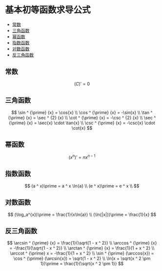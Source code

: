 # 基本初等函数求导公式

* [常数](#常数)
* [三角函数](#三角函数)
* [幂函数](#幂函数)
* [指数函数](#指数函数)
* [对数函数](#对数函数)
* [反三角函数](#反三角函数)

## 常数

$$
(C)\prime = 0
$$

## 三角函数

$$
\sin ^ {\prime} {x} = \cos{x}
\\
\cos ^ {\prime} {x} = -\sin{x}
\\
\tan ^ {\prime} {x} = \sec ^ {2} {x}
\\
\cot ^ {\prime} {x} = -\csc ^ {2} {x}
\\
\sec ^ {\prime} {x} = \sec{x} \cdot \tan{x}
\\
\csc ^ {\prime} {x} = -\csc{x} \cdot \cot{x}
$$

## 幂函数

$$
(x ^ n)\prime = nx ^ {n - 1}
$$

## 指数函数

$$
(a ^ x)\prime = a ^ x \ln{a}
\\
(e ^ x)\prime = e ^ x
\\
$$

## 对数函数

$$
(\log_a^{x})\prime = \frac{1}{x\ln{a}}
\\
(\ln{|x|})\prime = \frac{1}{x}
$$

## 反三角函数

$$
\arcsin ^ {\prime} {x} = \frac{1}{\sqrt{1 - x ^ 2}}
\\
\arccos ^ {\prime} {x} = -\frac{1}{\sqrt{1 - x ^ 2}}
\\
\arctan ^ {\prime} {x} = \frac{1}{1 + x ^ 2}
\\
\arccot ^ {\prime} x = -\frac{1}{1 + x ^ 2}
\\
\sin ^ {\prime} (\arccos{x}) = \cos ^ {\prime} (\arcsin{x}) = \sqrt{1 - x ^ 2}
\\
\ln(x + \sqrt{x ^ 2 \pm 1})\prime = \frac{1}{\sqrt{x ^ 2 \pm 1}}
$$



